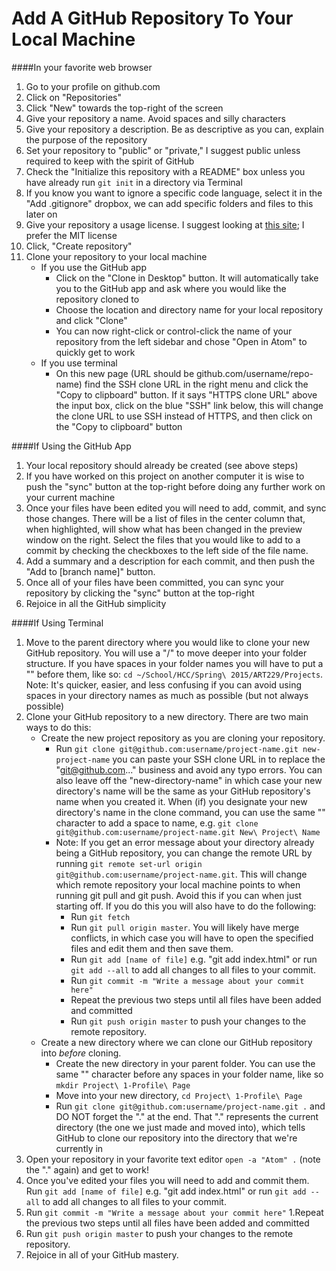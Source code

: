 Add A GitHub Repository To Your Local Machine
=============================================

####In your favorite web browser
1. Go to your profile on github.com
1. Click on "Repositories"
1. Click "New" towards the top-right of the screen
1. Give your repository a name. Avoid spaces and silly characters
1. Give your repository a description. Be as descriptive as you can, explain the purpose of the repository 
1. Set your repository to "public" or "private," I suggest public unless required to keep with the spirit of GitHub
1. Check the "Initialize this repository with a README" box unless you have already run `git init` in a directory via Terminal
1. If you know you want to ignore a specific code language, select it in the "Add .gitignore" dropbox, we can add specific folders and files to this later on
1. Give your repository a usage license. I suggest looking at [this site](http://choosealicense.com/ "Choose A License"); I prefer the MIT license
1. Click, "Create repository"
1. Clone your repository to your local machine
    - If you use the GitHub app
        - Click on the "Clone in Desktop" button. It will automatically take you to the GitHub app and ask where you would like the repository cloned to
        - Choose the location and directory name for your local repository and click "Clone"
        - You can now right-click or control-click the name of your repository from the left sidebar and chose "Open in Atom" to quickly get to work
    - If you use terminal
        - On this new page (URL should be github.com/username/repo-name) find the SSH clone URL in the right menu and click the "Copy to clipboard" button. If it says "HTTPS clone URL" above the input box, click on the blue "SSH" link below, this will change the clone URL to use SSH instead of HTTPS, and then click on the "Copy to clipboard" button


####If Using the GitHub App
1. Your local repository should already be created (see above steps)
2. If you have worked on this project on another computer it is wise to push the "sync" button at the top-right before doing any further work on your current machine
2. Once your files have been edited you will need to add, commit, and sync those changes. There will be a list of files in the center column that, when highlighted, will show what has been changed in the preview window on the right. Select the files that you would like to add to a commit by checking the checkboxes to the left side of the file name. 
3. Add a summary and a description for each commit, and then push the "Add to [branch name]" button. 
4. Once all of your files have been committed, you can sync your repository by clicking the "sync" button at the top-right
5. Rejoice in all the GitHub simplicity


####If Using Terminal
1. Move to the parent directory where you would like to clone your new GitHub repository. You will use a "/" to move deeper into your folder structure. If you have spaces in your folder names you will have to put a "\" before them, like so: `cd ~/School/HCC/Spring\ 2015/ART229/Projects`. Note: It's quicker, easier, and less confusing if you can avoid using spaces in your directory names as much as possible (but not always possible)
1. Clone your GitHub repository to a new directory. There are two main ways to do this:
    - Create the new project repository as you are cloning your repository.
        - Run `git clone git@github.com:username/project-name.git new-project-name` you can paste your SSH clone URL in to replace the "git@github.com..." business and avoid any typo errors. You can also leave off the "new-directory-name" in which case your new directory's name will be the same as your GitHub repository's name when you created it. When (if) you designate your new directory's name in the clone command, you can use the same "\" character to add a space to name, e.g. `git clone git@github.com:username/project-name.git New\ Project\ Name` 
        - Note: If you get an error message about your directory already being a GitHub repository, you can change the remote URL by running `git remote set-url origin git@github.com:username/project-name.git`. This will change which remote repository your local machine points to when running git pull and git push. Avoid this if you can when just starting off. If you do this you will also have to do the following:
            - Run `git fetch`
            - Run `git pull origin master`. You will likely have merge conflicts, in which case you will have to open the specified files and edit them and then save them.
            - Run `git add [name of file]` e.g. "git add index.html" or run `git add --all` to add all changes to all files to your commit.
            - Run `git commit -m "Write a message about your commit here"`
            - Repeat the previous two steps until all files have been added and committed
            - Run `git push origin master` to push your changes to the remote repository.
    - Create a new directory where we can clone our GitHub repository into *before* cloning. 
        - Create the new directory in your parent folder. You can use the same "\" character before any spaces in your folder name, like so `mkdir Project\ 1-Profile\ Page`
        - Move into your new directory, `cd Project\ 1-Profile\ Page`
        - Run `git clone git@github.com:username/project-name.git .` and DO NOT forget the "." at the end. That "." represents the current directory (the one we just made and moved into), which tells GitHub to clone our repository into the directory that we're currently in
1. Open your repository in your favorite text editor `open -a "Atom" .` (note the "." again) and get to work!
1. Once you've edited your files you will need to add and commit them. Run `git add [name of file]` e.g. "git add index.html" or run `git add --all` to add all changes to all files to your commit.
1. Run `git commit -m "Write a message about your commit here"`
1.Repeat the previous two steps until all files have been added and committed
1. Run `git push origin master` to push your changes to the remote repository.
1. Rejoice in all of your GitHub mastery. 